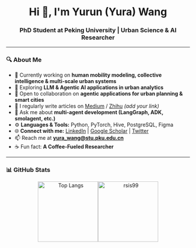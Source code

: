 <!--## Hi there 👋 -->

<!--
**Rsis99/Rsis99** is a ✨ _special_ ✨ repository because its `README.md` (this file) appears on your GitHub profile.

Here are some ideas to get you started:

- 🔭 I’m currently working on ...
- 🌱 I’m currently learning ...
- 👯 I’m looking to collaborate on ...
- 🤔 I’m looking for help with ...
- 💬 Ask me about ...
- 📫 How to reach me: ...
- 😄 Pronouns: ...
- ⚡ Fun fact: ...
-->

<h1 align="center">Hi 👋, I'm Yurun (Yura) Wang</h1>
<h3 align="center">PhD Student at Peking University | Urban Science & AI Researcher</h3>

---


### 🔍 About Me
- 🔭 Currently working on **human mobility modeling, collective intelligence & multi-scale urban systems**  
- 🤖 Exploring **LLM & Agentic AI applications in urban analytics**  
- 👯 Open to collaboration on **agentic applications for urban planning & smart cities**  
- 📝 I regularly write articles on [Medium](https://medium.com/) / [Zhihu](https://zhihu.com/) *(add your link)*  
- 💬 Ask me about **multi-agent development (LangGraph, ADK, smolagent, etc.)**  
- ⚙️ **Languages & Tools:** Python, PyTorch, Hive, PostgreSQL, Figma  
- 🌐 **Connect with me:** [LinkedIn](https://www.linkedin.com/in/) | [Google Scholar](https://scholar.google.com/citations?user=) | [Twitter](https://twitter.com/)  
- 📫 Reach me at **yura_wang@stu.pku.edu.cn**  
- ☕ Fun fact: **A Coffee-Fueled Researcher**

---

### 📊 GitHub Stats

<div align="center" style="display: flex; justify-content: center; align-items: center;">
  <img src="https://github-readme-stats.vercel.app/api/top-langs?username=rsis99&show_icons=true&locale=en&layout=compact" alt="Top Langs" height="165"/>
  <img src="https://github-readme-streak-stats.herokuapp.com/?user=rsis99&" alt="rsis99" height="165"/>
</div>




